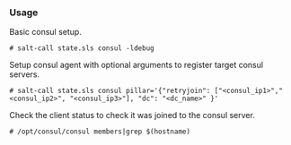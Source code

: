 ### Usage

Basic consul setup.

```console
# salt-call state.sls consul -ldebug
```

Setup consul agent with optional arguments to register target consul servers.

```console
# salt-call state.sls consul pillar='{"retryjoin": ["<consul_ip1>","<consul_ip2>", "<consul_ip3>"], "dc": "<dc_name>" }'
```

Check the client status to check it was joined to the consul server.

```console
# /opt/consul/consul members|grep $(hostname)
```
